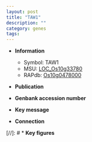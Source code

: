 ```yaml
---
layout: post
title: "TAW1"
description: ""
category: genes
tags: 
---
```


* **Information**  
    + Symbol: TAW1  
    + MSU: [LOC_Os10g33780](http://rice.uga.edu/cgi-bin/ORF_infopage.cgi?orf=LOC_Os10g33780)  
    + RAPdb: [Os10g0478000](http://rapdb.dna.affrc.go.jp/viewer/gbrowse_details/irgsp1?name=Os10g0478000)  

* **Publication**  

* **Genbank accession number**  

* **Key message**  

* **Connection**  

[//]: # * **Key figures**  


